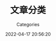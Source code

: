 ---
title: 文章分类
aside: false
translate_title: categories
subtitle: Categories
date: 2022-04-17 20:56:20
permalink: /categories/
description: IOGL文章分类页
type: categories
comments: false
---